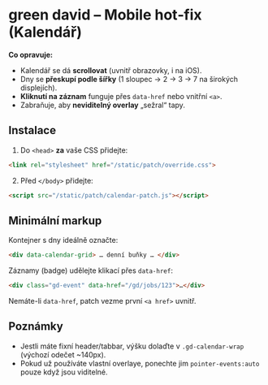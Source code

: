 # green david – Mobile hot‑fix (Kalendář)

**Co opravuje:**
- Kalendář se dá **scrollovat** (uvnitř obrazovky, i na iOS).
- Dny se **přeskupí podle šířky** (1 sloupec → 2 → 3 → 7 na širokých displejích).
- **Kliknutí na záznam** funguje přes `data-href` nebo vnitřní `<a>`.
- Zabraňuje, aby **neviditelný overlay** „sežral“ tapy.

## Instalace
1) Do `<head>` **za** vaše CSS přidejte:
```html
<link rel="stylesheet" href="/static/patch/override.css">
```
2) Před `</body>` přidejte:
```html
<script src="/static/patch/calendar-patch.js"></script>
```

## Minimální markup
Kontejner s dny ideálně označte:
```html
<div data-calendar-grid> … denní buňky … </div>
```
Záznamy (badge) udělejte klikací přes `data-href`:
```html
<div class="gd-event" data-href="/gd/jobs/123">…</div>
```
Nemáte-li `data-href`, patch vezme první `<a href>` uvnitř.

## Poznámky
- Jestli máte fixní header/tabbar, výšku dolaďte v `.gd-calendar-wrap` (výchozí odečet ~140px).
- Pokud už používáte vlastní overlaye, ponechte jim `pointer-events:auto` pouze když jsou viditelné.
